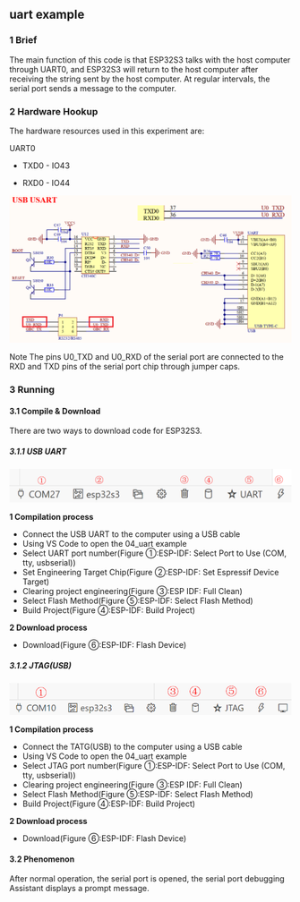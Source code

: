## uart example

### 1 Brief

The main function of this code is that ESP32S3 talks with the host computer through UART0, and ESP32S3 will return to the host computer after receiving the string sent by the host computer. At regular intervals, the serial port sends a message to the computer.

### 2 Hardware Hookup

The hardware resources used in this experiment are:

UART0

- TXD0 - IO43

- RXD0 - IO44

![](../../../../1_docs/3_figures/examples/uart/uart_sch.png)

Note The pins U0_TXD and U0_RXD of the serial port are connected to the RXD and TXD pins of the serial port chip through jumper caps.

### 3 Running

#### 3.1 Compile & Download

There are two ways to download code for ESP32S3.

##### 3.1.1 USB UART

![](../../../../1_docs/3_figures/examples/led/compilation(UART).png)

**1 Compilation process**

- Connect the USB UART to the computer using a USB cable
- Using VS Code to open the 04_uart example
- Select UART port number(Figure ①:ESP-IDF: Select Port to Use (COM, tty, usbserial))
- Set Engineering Target Chip(Figure ②:ESP-IDF: Set Espressif Device Target)
- Clearing project engineering(Figure ③:ESP IDF: Full Clean)
- Select Flash Method(Figure ⑤:ESP-IDF: Select Flash Method)
- Build Project(Figure ④:ESP-IDF: Build Project)

**2 Download process**

- Download(Figure ⑥:ESP-IDF: Flash Device)

##### 3.1.2 JTAG(USB)

![](../../../../1_docs/3_figures/examples/led/compilation(JTAG).png)

**1 Compilation process**

- Connect the TATG(USB) to the computer using a USB cable
- Using VS Code to open the 04_uart example
- Select JTAG port number(Figure ①:ESP-IDF: Select Port to Use (COM, tty, usbserial))
- Clearing project engineering(Figure ③:ESP IDF: Full Clean)
- Select Flash Method(Figure ⑤:ESP-IDF: Select Flash Method)
- Build Project(Figure ④:ESP-IDF: Build Project)

**2 Download process**

- Download(Figure ⑥:ESP-IDF: Flash Device)

#### 3.2 Phenomenon

After normal operation, the serial port is opened, the serial port debugging Assistant displays a prompt message.
